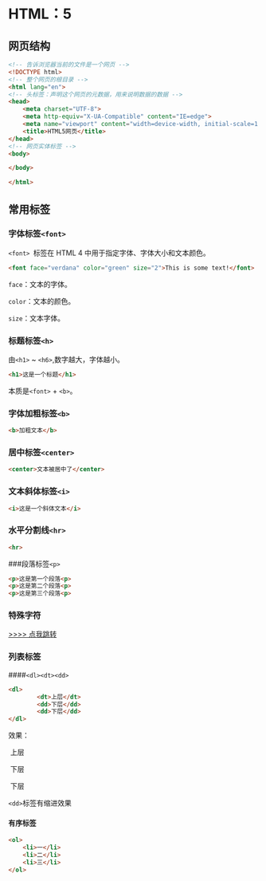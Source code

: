 # HTML：5

## 网页结构

```html
<!-- 告诉浏览器当前的文件是一个网页 -->
<!DOCTYPE html>
<!-- 整个网页的根目录 -->
<html lang="en">
<!-- 头标签：声明这个网页的元数据，用来说明数据的数据 -->
<head>
    <meta charset="UTF-8">
    <meta http-equiv="X-UA-Compatible" content="IE=edge">
    <meta name="viewport" content="width=device-width, initial-scale=1.0">
    <title>HTML5网页</title>
</head>
<!-- 网页实体标签 -->
<body>

</body>

</html>
```



## 常用标签

###  字体标签`<font>`

`<font> `标签在 HTML 4 中用于指定字体、字体大小和文本颜色。 

```html
<font face="verdana" color="green" size="2">This is some text!</font>
```

`face`：文本的字体。

`color`：文本的颜色。

`size`：文本字体。



### 标题标签`<h>`

由`<h1>` ~ `<h6>`,数字越大，字体越小。

```html
<h1>这是一个标题</h1>
```

本质是`<font>` + `<b>`。



### 字体加粗标签`<b>`

```html
<b>加粗文本</b>
```



### 居中标签`<center>`

```html
<center>文本被居中了</center>
```



### 文本斜体标签`<i>`

```html
<i>这是一个斜体文本</i>
```



### 水平分割线`<hr>`

```html
<hr>
```



###段落标签`<p>`

```html
<p>这是第一个段落<p>
<p>这是第二个段落<p>
<p>这是第三个段落<p>
```



### 特殊字符

[>>>> 点我跳转](https://www.w3school.com.cn/html/html_entities.asp)


### 列表标签

####`<dl><dt><dd>`

```html
<dl>                
        <dt>上层</dt>
        <dd>下层</dd>
        <dd>下层</dd>
</dl>
```

效果：

​	上层

​		下层

​		下层

`<dd>`标签有缩进效果



#### 有序标签

```html
<ol>
    <li>一</li>
    <li>二</li>
    <li>三</li>
</ol>
```

















































